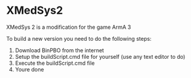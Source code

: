 XMedSys2
========

XMedSys 2 is a modification for the game ArmA 3



To build a new version you need to do the following steps:
1. Download BinPBO from the internet
2. Setup the buildScript.cmd file for yourself (use any text editor to do)
3. Execute the buildScript.cmd file
4. Youre done